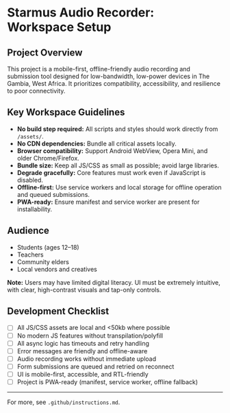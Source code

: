 # Starmus Audio Recorder: Workspace Setup

## Project Overview
This project is a mobile-first, offline-friendly audio recording and submission tool designed for low-bandwidth, low-power devices in The Gambia, West Africa. It prioritizes compatibility, accessibility, and resilience to poor connectivity.

## Key Workspace Guidelines
- **No build step required:** All scripts and styles should work directly from `/assets/`.
- **No CDN dependencies:** Bundle all critical assets locally.
- **Browser compatibility:** Support Android WebView, Opera Mini, and older Chrome/Firefox.
- **Bundle size:** Keep all JS/CSS as small as possible; avoid large libraries.
- **Degrade gracefully:** Core features must work even if JavaScript is disabled.
- **Offline-first:** Use service workers and local storage for offline operation and queued submissions.
- **PWA-ready:** Ensure manifest and service worker are present for installability.

## Audience
- Students (ages 12–18)
- Teachers
- Community elders
- Local vendors and creatives

**Note:** Users may have limited digital literacy. UI must be extremely intuitive, with clear, high-contrast visuals and tap-only controls.

## Development Checklist
- [ ] All JS/CSS assets are local and <50kb where possible
- [ ] No modern JS features without transpilation/polyfill
- [ ] All async logic has timeouts and retry handling
- [ ] Error messages are friendly and offline-aware
- [ ] Audio recording works without immediate upload
- [ ] Form submissions are queued and retried on reconnect
- [ ] UI is mobile-first, accessible, and RTL-friendly
- [ ] Project is PWA-ready (manifest, service worker, offline fallback)

---

For more, see `.github/instructions.md`.
